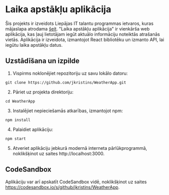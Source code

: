 # Laika apstākļu aplikācija

Šis projekts ir izveidots Liepājas IT talantu programmas ietvaros, kuras mājaslapa atrodama [šeit](https://www.digip.lv/liepajas-talanti). "Laika apstākļu aplikācija" ir vienkārša web aplikācija, kas ļauj lietotājam iegūt aktuālo informāciju noteiktās atrašanās vietās. Aplikācija ir izveidota, izmantojot React bibliotēku un izmanto API, lai iegūtu laika apstākļu datus.

## Uzstādīšana un izpilde

1. Vispirms noklonējiet repozitoriju uz savu lokālo datoru:

```shell
git clone https://github.com/jkristins/WeatherApp.git
```

2. Pāriet uz projekta direktoriju:

```shell
cd WeatherApp
```

3. Instalējiet nepieciešamās atkarības, izmantojot npm:

```shell
npm install
```

4. Palaidiet aplikāciju:

```shell
npm start
```

5. Atveriet aplikāciju jebkurā modernā interneta pārlūkprogrammā, noklikšķinot uz saites http://localhost:3000.

## CodeSandbox

Aplikāciju var arī apskatīt CodeSandbox vidē, noklikšķinot uz saites https://codesandbox.io/s/github/jkristins/WeatherApp.
